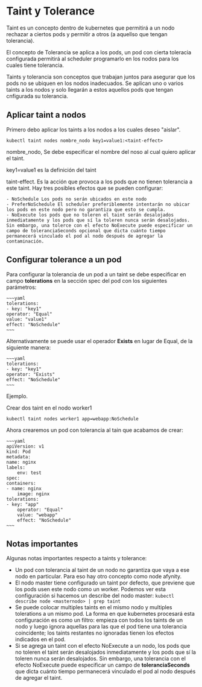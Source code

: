 # Taint y Tolerance

Taint es un concepto dentro de kubernetes que permitirá a un nodo rechazar a ciertos pods y permitir a otros (a aquellso que tengan tolerancia).

El concepto de Tolerancia se aplica a los pods, un pod con cierta toleracia configurada permitirá al scheduler programarlo en los nodos para los cuales tiene tolerancia.

Taints y tolerancia son conceptos que trabajan juntos para asegurar que los pods no se ubiquen en los nodos inadecuados. Se aplican uno o varios  taints a los nodos y solo llegarán a estos aquellos pods que tengan cnfigurada su tolerancia.

## Aplicar taint a nodos

Primero debo aplicar los taints a los nodos a los cuales deseo "aislar".

`kubectl taint nodes nombre_nodo key1=value1:<taint-effect>`

nombre_nodo, Se debe especificar el nombre del noso al cual quiero aplicar el taint.

key1=value1 es la definición del taint

taint-effect. Es la acción que provoca a los pods que no tienen tolerancia a este taint. Hay tres posibles efectos que se pueden configurar:
  
    - NoSchedule Los pods no serán ubicados en este nodo
    - PreferNoSchedule El scheduler preferiblemente intentarán no ubicar los pods en este nodo pero no garantiza que esto se cumpla.
    - NoExecute los pods que no toleren el taint serán desalojados inmediatamente y los pods que sí la toleren nunca serán desalojados. Sin embargo, una tolerce con el efecto NoExecute puede especificar un campo de toleranciaSeconds opcional que dicta cuánto tiempo permanecerá vinculado el pod al nodo después de agregar la contaminación. 

## Configurar tolerance a un pod

Para configurar la tolerancia de un pod a un taint se debe especificar en campo **tolerations** en la sección spec del pod con los siguientes parámetros:

    ~~~yaml
    tolerations:
    - key: "key1"
    operator: "Equal"
    value: "value1"
    effect: "NoSchedule"
    ~~~

Alternativamente se puede usar el operador **Exists** en lugar de Equal, de la siguiente manera:

    ~~~yaml
    tolerations:
    - key: "key1"
    operator: "Exists"
    effect: "NoSchedule"
    ~~~

Ejemplo.

Crear dos taint en el nodo worker1

`kubectl taint nodes worker1 app=webapp:NoSchedule`

Ahora crearemos un pod con tolerancia al tain que acabamos de crear:

    ~~~yaml
    apiVersion: v1
    kind: Pod
    metadata:
    name: nginx
    labels:
        env: test
    spec:
    containers:
    - name: nginx
        image: nginx
    tolerations:
    - key: "app"
        operator: "Equal"
        value: "webapp"
        effect: "NoSchedule"
    ~~~

## Notas importantes

Algunas notas importantes respecto a taints y tolerance:

- Un pod con tolerancia al taint de un nodo no garantiza que vaya a ese nodo en particular. Para eso hay otro concepto como node afynity.
- El nodo master tiene configurado un taint por defecto, que previene que los pods usen este nodo como un worker. Podemos ver esta configuración si hacemos un describe del nodo master: `kubectl describe node <masternodo> | grep taint`
- Se puede colocar multiples taints en el mismo nodo y multiples tolerations a un mismo pod. La forma en que kubernetes procesará esta configuración es como un filtro: empieza con todos los taints de un nodo y luego ignora aquellas para las que el pod tiene una tolerancia coincidente; los taints restantes no ignoradas tienen los efectos indicados en el pod.
- Si se agrega un taint con el efecto NoExecute a un nodo, los pods que no toleren el taint serán desalojados inmediatamente y los pods que sí la toleren nunca serán desalojados. Sin embargo, una tolerancia con el efecto NoExecute puede especificar un campo de **toleranciaSeconds**  que dicta cuánto tiempo permanecerá vinculado el pod al nodo después de agregar el taint. 

